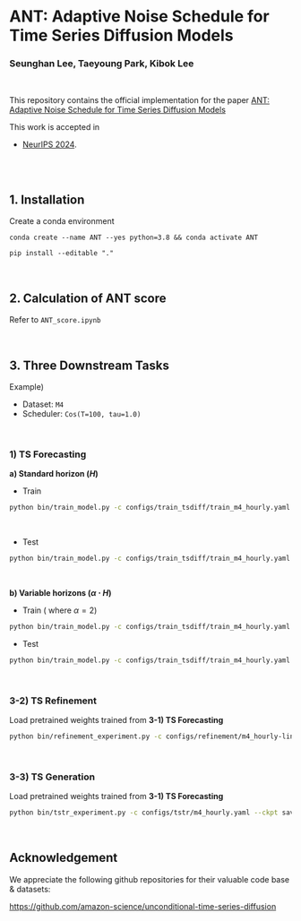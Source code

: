 # ANT: Adaptive Noise Schedule for Time Series Diffusion Models

### Seunghan Lee, Taeyoung Park, Kibok Lee

<br>

This repository contains the official implementation for the paper [ANT: Adaptive Noise Schedule for Time Series Diffusion Models]([https://arxiv.org/abs/xxxxx](https://arxiv.org/abs/xxx)) 

This work is accepted in 
- [NeurIPS 2024](https://arxiv.org/abs/xxx).

<br>

<br>

## 1. Installation

Create a conda environment

```
conda create --name ANT --yes python=3.8 && conda activate ANT

pip install --editable "."
```

<br>

## 2. Calculation of ANT score

Refer to `ANT_score.ipynb`

<br>

## 3. Three Downstream Tasks

Example)

- Dataset: `M4`
- Scheduler: `Cos(T=100, tau=1.0)`

<br>

### 1) TS Forecasting

**a) Standard horizon ($H$)**

- Train

```sh
python bin/train_model.py -c configs/train_tsdiff/train_m4_hourly.yaml --schedule cosine --tau 1.0 --timesteps 100 --time_embed 1 --is_train 1 --train_scale 1
```

<br>

- Test

```sh
python bin/train_model.py -c configs/train_tsdiff/train_m4_hourly.yaml --schedule cosine --tau 1.0 --timesteps 100 --time_embed 1 --is_train 0 --test_scale 16.0 --train_scale 1
```

<br>

**b) Variable horizons ($\alpha \cdot H$)**

- Train ( where $\alpha=2$)

```sh
python bin/train_model.py -c configs/train_tsdiff/train_m4_hourly.yaml --schedule cosine --tau 1.0 --timesteps 100 --pred_alpha 2.0 --time_embed 1 --is_train 1 --train_scale 1
```

- Test

```sh
python bin/train_model.py -c configs/train_tsdiff/train_m4_hourly.yaml --schedule cosine --tau 1.0 --timesteps 100 --pred_alpha 2.0 --time_embed 1 --is_train 0 --test_scale 32.0 --train_scale 1
```

<br>

### 3-2) TS Refinement

Load pretrained weights trained from **3-1) TS Forecasting**

```sh
python bin/refinement_experiment.py -c configs/refinement/m4_hourly-linear.yaml --timesteps 100 --schedule cosine --tau 1.0 --time_embed 1 --ckpt saved_weights/results_T100_cosine_1.0_w_DE/m4_hourly/lightning_logs/version_0/checkpoints/last.ckpt
```

<br>

### 3-3) TS Generation

Load pretrained weights trained from **3-1) TS Forecasting**

```sh
python bin/tstr_experiment.py -c configs/tstr/m4_hourly.yaml --ckpt saved_weights/results_T50_linear_0.0_wo_DE/m4_hourly/lightning_logs/version_0/checkpoints/last.ckpt --schedule cosine --timesteps 100 --tau 1.0 --time_embed 1
```

<br>

## Acknowledgement

We appreciate the following github repositories for their valuable code base & datasets:

https://github.com/amazon-science/unconditional-time-series-diffusion